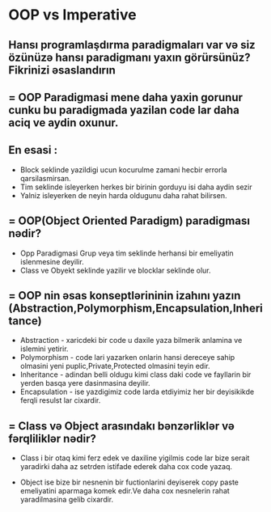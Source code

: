 # OOP vs Imperative


## Hansı programlaşdırma paradigmaları var və siz özünüzə hansı paradigmanı yaxın görürsünüz? Fikrinizi əsaslandırın

## = OOP Paradigmasi mene daha yaxin gorunur cunku bu paradigmada yazilan code lar daha aciq ve aydin oxunur.
## En esasi :
 - Block seklinde yazildigi ucun kocurulme zamani hecbir errorla qarsilasmirsan.
 - Tim seklinde isleyerken herkes bir birinin gorduyu isi daha aydin sezir
 - Yalniz isleyerken de neyin harda oldugunu daha rahat bilirsen.
                    

## = OOP(Object Oriented Paradigm) paradigması nədir?
- Opp Paradigmasi Grup veya tim seklinde herhansi bir emeliyatin islenmesine deyilir.
- Class ve Obyekt seklinde yazilir ve blocklar seklinde olur.


## = OOP nin əsas konseptlərininin izahını yazın (Abstraction,Polymorphism,Encapsulation,Inheritance)

 - Abstraction - xaricdeki bir code u daxile yaza bilmerik anlamina ve islemini yetirir.
 - Polymorphism - code lari yazarken onlarin hansi dereceye sahip olmasini yeni puplic,Private,Protected olmasini teyin edir.
 - Inheritance - adindan belli oldugu kimi class daki code ve fayllarin bir yerden basqa yere dasinmasina deyilir.
 - Encapsulation - ise yazdigimiz code larda etdiyimiz her bir deyisikikde ferqli resulst lar cixardir.
 
## = Class və Object arasındakı bənzərliklər və fərqliliklər nədir?

- Class i bir otaq kimi ferz edek ve daxiline yigilmis code lar bize serait yaradirki daha az setrden istifade ederek daha cox code yazaq.

- Object ise bize bir nesnenin bir fuctionlarini deyiserek copy paste emeliyatini aparmaga komek edir.Ve daha cox nesnelerin rahat yaradilmasina gelib cixardir. 
 

